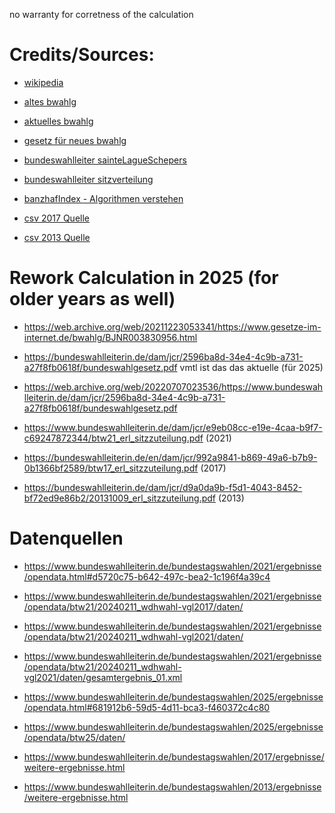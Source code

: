 no warranty for corretness of the calculation

# Credits/Sources:
- [wikipedia](https://de.wikipedia.org/wiki/Sitzzuteilungsverfahren_nach_der_Wahl_zum_Deutschen_Bundestag)
- [altes bwahlg](http://web.archive.org/web/20160509122126/http://www.gesetze-im-internet.de/bwahlg/__6.html)
- [aktuelles bwahlg](http://www.gesetze-im-internet.de/bwahlg/__6.html)
- [gesetz für neues bwahlg](https://www.bgbl.de/xaver/bgbl/start.xav?startbk=Bundesanzeiger_BGBl&jumpTo=bgbl120s2395.pdf#__bgbl__%2F%2F*%5B%40attr_id%3D%27bgbl120s2395.pdf%27%5D__1630416216257)
- [bundeswahlleiter sainteLagueSchepers](https://www.bundeswahlleiter.de/service/glossar/s/sainte-lague-schepers.html)
- [bundeswahlleiter sitzverteilung](https://www.bundeswahlleiter.de/service/glossar/s/sitzverteilung.html#id-0)
- [banzhafIndex - Algorithmen verstehen](https://www.youtube.com/watch?v=YHI9O6dVags)

- [csv 2017 Quelle](https://www.govdata.de/web/guest/suchen/-/details/bundestagswahl-2017)
- [csv 2013 Quelle](https://www.govdata.de/web/guest/suchen/-/details/de-bundestagswahl-2013)

# Rework Calculation in 2025 (for older years as well)
- https://web.archive.org/web/20211223053341/https://www.gesetze-im-internet.de/bwahlg/BJNR003830956.html
- https://bundeswahlleiterin.de/dam/jcr/2596ba8d-34e4-4c9b-a731-a27f8fb0618f/bundeswahlgesetz.pdf vmtl ist das das aktuelle (für 2025)
- https://web.archive.org/web/20220707023536/https://www.bundeswahlleiterin.de/dam/jcr/2596ba8d-34e4-4c9b-a731-a27f8fb0618f/bundeswahlgesetz.pdf

- https://www.bundeswahlleiterin.de/dam/jcr/e9eb08cc-e19e-4caa-b9f7-c69247872344/btw21_erl_sitzzuteilung.pdf (2021)
- https://bundeswahlleiterin.de/en/dam/jcr/992a9841-b869-49a6-b7b9-0b1366bf2589/btw17_erl_sitzzuteilung.pdf (2017)
- https://bundeswahlleiterin.de/dam/jcr/d9a0da9b-f5d1-4043-8452-bf72ed9e86b2/20131009_erl_sitzzuteilung.pdf (2013)

# Datenquellen
- https://www.bundeswahlleiterin.de/bundestagswahlen/2021/ergebnisse/opendata.html#d5720c75-b642-497c-bea2-1c196f4a39c4
- https://www.bundeswahlleiterin.de/bundestagswahlen/2021/ergebnisse/opendata/btw21/20240211_wdhwahl-vgl2017/daten/
- https://www.bundeswahlleiterin.de/bundestagswahlen/2021/ergebnisse/opendata/btw21/20240211_wdhwahl-vgl2021/daten/
- https://www.bundeswahlleiterin.de/bundestagswahlen/2021/ergebnisse/opendata/btw21/20240211_wdhwahl-vgl2021/daten/gesamtergebnis_01.xml

- https://www.bundeswahlleiterin.de/bundestagswahlen/2025/ergebnisse/opendata.html#681912b6-59d5-4d11-bca3-f460372c4c80
- https://www.bundeswahlleiterin.de/bundestagswahlen/2025/ergebnisse/opendata/btw25/daten/

- https://www.bundeswahlleiterin.de/bundestagswahlen/2017/ergebnisse/weitere-ergebnisse.html
- https://www.bundeswahlleiterin.de/bundestagswahlen/2013/ergebnisse/weitere-ergebnisse.html
